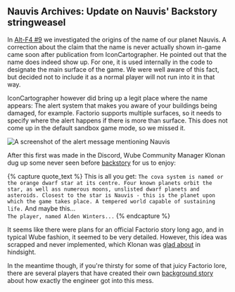 ## Nauvis Archives: Update on Nauvis' Backstory <author>stringweasel</author>

In [Alt-F4 #9](https://alt-f4.blog/ALTF4-9/#nauvis-our-home) we investigated the origins of the name of our planet Nauvis. A correction about the claim that the name is never actually shown in-game came soon after publication from IconCartographer. He pointed out that the name does indeed show up. For one, it is used internally in the code to designate the main surface of the game. We were well aware of this fact, but decided not to include it as a normal player will not run into it in that way.

IconCartographer however did bring up a legit place where the name appears: The alert system that makes you aware of your buildings being damaged, for example. Factorio supports multiple surfaces, so it needs to specify where the alert happens if there is more than surface. This does not come up in the default sandbox game mode, so we missed it.

![A screenshot of the alert message mentioning Nauvis](https://media.alt-f4.blog/ALTF4/10/nauvis_mention.jpg)

After this first was made in the Discord, Wube Community Manager Klonan dug up some never seen before [backstory](https://discordapp.com/channels/139677590393716737/603392474458882065/766687476198539264) for us to enjoy:

{% capture quote_text %}
This is all you get:
```The cova system is named or the orange dwarf star at its centre. Four known planets orbit the star, as well ass numerous moons, unslisted dwarf planets and asteroids. Closest to the star is Nauvis - this is the planet upon which the game takes place. A tempered world capable of sustaining life.```
And maybe this... <br/>
```The player, named Alden Winters...```
{% endcapture %}

It seems like there were plans for an official Factorio story long ago, and in typical Wube fashion, it seemed to be very detailed. However, this idea was scrapped and never implemented, which Klonan was [glad about](https://discordapp.com/channels/139677590393716737/603392474458882065/766688031687573565) in hindsight.

In the meantime though, if you're thirsty for some of that juicy Factorio lore, there are several players that have created their own [background story](https://www.reddit.com/r/factorio/comments/4pr8z6/im_writing_a_free_live_factorio_fanfic/?utm_source=share&utm_medium=web2x&context=3) about how exactly the engineer got into this mess.
